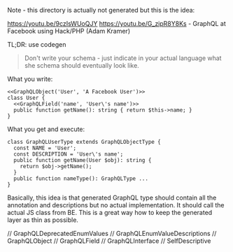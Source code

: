Note - this directory is actually not generated but this is the idea:

https://youtu.be/9czIsWUoQJY
https://youtu.be/G_zipR8Y8Ks - GraphQL at Facebook using Hack/PHP (Adam Kramer)

TL;DR: use codegen

> Don't write your schema - just indicate in your actual language what she schema should
eventually look like.

What you write:

```hhvm
<<GraphQLObject('User', 'A Facebook User')>>
class User {
  <<GraphQLField('name', 'User\'s name')>>
  public function getName(): string { return $this->name; }
}
```

What you get and execute:

```hhvm
class GraphQLUserType extends GraphQLObjectType {
  const NAME = 'User';
  const DESCRIPTION = 'User\'s name';
  public function getName(User $obj): string {
    return $obj->getName();
  }
  public function nameType(): GraphQLType ...
}
```

Basically, this idea is that generated GraphQL type should contain all the annotation and 
descriptions but no actual implementation. It should call the actual JS class from BE. This is a 
great way how to keep the generated layer as thin as possible.


// GraphQLDeprecatedEnumValues
// GraphQLEnumValueDescriptions
// GraphQLObject
// GraphQLField 
// GraphQLInterface
// SelfDescriptive

